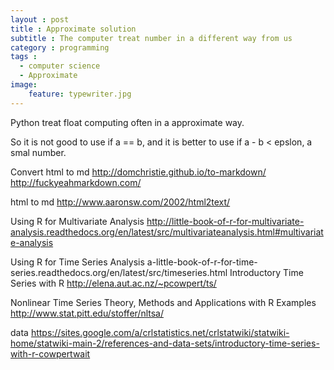 ```yaml
---
layout : post
title : Approximate solution
subtitle : The computer treat number in a different way from us
category : programming
tags :
  - computer science
  - Approximate
image:
    feature: typewriter.jpg
---
```


Python treat float computing often in a approximate way.

So it is not good to use if a == b, and it is better to use if a - b < epslon, a smal number.

Convert html to md
http://domchristie.github.io/to-markdown/
http://fuckyeahmarkdown.com/

html to md
http://www.aaronsw.com/2002/html2text/

Using R for Multivariate Analysis
http://little-book-of-r-for-multivariate-analysis.readthedocs.org/en/latest/src/multivariateanalysis.html#multivariate-analysis


Using R for Time Series Analysis
a-little-book-of-r-for-time-series.readthedocs.org/en/latest/src/timeseries.html
Introductory Time Series with R
http://elena.aut.ac.nz/~pcowpert/ts/

Nonlinear Time Series
    Theory, Methods and Applications with R Examples
http://www.stat.pitt.edu/stoffer/nltsa/

data
https://sites.google.com/a/crlstatistics.net/crlstatwiki/statwiki-home/statwiki-main-2/references-and-data-sets/introductory-time-series-with-r-cowpertwait
